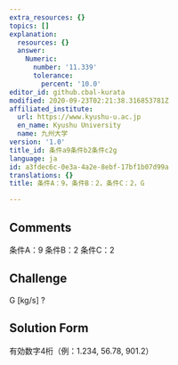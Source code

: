 ```yaml
---
extra_resources: {}
topics: []
explanation:
  resources: {}
  answer:
    Numeric:
      number: '11.339'
      tolerance:
        percent: '10.0'
editor_id: github.cbal-kurata
modified: 2020-09-23T02:21:38.316853781Z
affiliated_institute:
  url: https://www.kyushu-u.ac.jp
  en_name: Kyushu University
  name: 九州大学
version: '1.0'
title_id: 条件a9条件b2条件c2g
language: ja
id: a3fdec6c-0e3a-4a2e-8ebf-17bf1b07d99a
translations: {}
title: 条件A：9，条件B：2，条件C：2，G

---
```


## Comments
条件A：9
条件B：2
条件C：2

## Challenge
G [kg/s] ?

## Solution Form
有効数字4桁（例：1.234,  56.78,  901.2）




